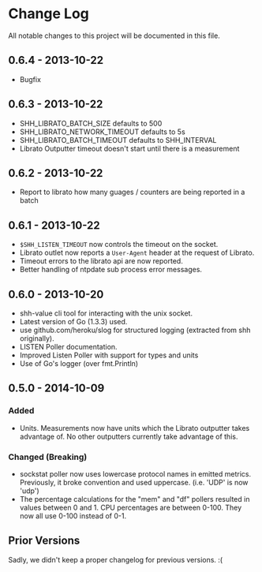 # Change Log

All notable changes to this project will be documented in this file.

## 0.6.4 - 2013-10-22

- Bugfix

## 0.6.3 - 2013-10-22

- SHH_LIBRATO_BATCH_SIZE defaults to 500
- SHH_LIBRATO_NETWORK_TIMEOUT defaults to 5s
- SHH_LIBRATO_BATCH_TIMEOUT defaults to SHH_INTERVAL
- Librato Outputter timeout doesn't start until there is a measurement

## 0.6.2 - 2013-10-22

- Report to librato how many guages / counters are being reported in a batch

## 0.6.1 - 2013-10-22

- `$SHH_LISTEN_TIMEOUT` now controls the timeout on the socket.
- Librato outlet now reports a `User-Agent` header at the request of Librato.
- Timeout errors to the librato api are now reported.
- Better handling of ntpdate sub process error messages.

## 0.6.0 - 2013-10-20

- shh-value cli tool for interacting with the unix socket.
- Latest version of Go (1.3.3) used.
- use github.com/heroku/slog for structured logging (extracted from shh originally).
- LISTEN Poller documentation.
- Improved Listen Poller with support for types and units
- Use of Go's logger (over fmt.Println)

## 0.5.0 - 2014-10-09

### Added

- Units. Measurements now have units which the Librato outputter takes
  advantage of. No other outputters currently take advantage of this.

### Changed (Breaking)

- sockstat poller now uses lowercase protocol names in emitted
  metrics. Previously, it broke convention and used
  uppercase. (i.e. 'UDP' is now 'udp')
- The percentage calculations for the "mem" and "df" pollers resulted
  in values between 0 and 1. CPU percentages are between 0-100. They
  now all use 0-100 instead of 0-1.

## Prior Versions

Sadly, we didn't keep a proper changelog for previous versions. :(
